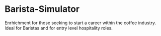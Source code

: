 # Barista-Simulator

Enrhichment for those seeking to start a career within the coffee industry. Ideal for Baristas and for entry level hospitality roles.
